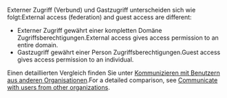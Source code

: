 <span data-ttu-id="fc679-101">Externer Zugriff (Verbund) und Gastzugriff unterscheiden sich wie folgt:</span><span class="sxs-lookup"><span data-stu-id="fc679-101">External access (federation) and guest access are different:</span></span>

- <span data-ttu-id="fc679-102">Externer Zugriff gewährt einer kompletten Domäne Zugriffsberechtigungen.</span><span class="sxs-lookup"><span data-stu-id="fc679-102">External access gives access permission to an entire domain.</span></span>
- <span data-ttu-id="fc679-103">Gastzugriff gewährt einer Person Zugriffsberechtigungen.</span><span class="sxs-lookup"><span data-stu-id="fc679-103">Guest access gives access permission to an individual.</span></span> 


<span data-ttu-id="fc679-104">Einen detaillierten Vergleich finden Sie unter [Kommunizieren mit Benutzern aus anderen Organisationen](../communicate-with-users-from-other-organizations.md).</span><span class="sxs-lookup"><span data-stu-id="fc679-104">For a detailed comparison, see [Communicate with users from other organizations](../communicate-with-users-from-other-organizations.md).</span></span>
